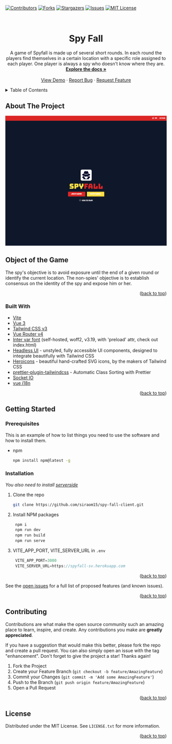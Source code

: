 <div id="top"></div>
<!--
*** Thanks for checking out the spy-fall-client. If you have a suggestion
*** that would make this better, please fork the repo and create a pull request
*** or simply open an issue with the tag "enhancement".
*** Don't forget to give the project a star!
*** Thanks again! Now go create something AMAZING! :D
-->



<!-- PROJECT SHIELDS -->
<!--
*** I'm using markdown "reference style" links for readability.
*** Reference links are enclosed in brackets [ ] instead of parentheses ( ).
*** See the bottom of this document for the declaration of the reference variables
*** for contributors-url, forks-url, etc. This is an optional, concise syntax you may use.
*** https://www.markdownguide.org/basic-syntax/#reference-style-links
-->
[![Contributors][contributors-shield]][contributors-url]
[![Forks][forks-shield]][forks-url]
[![Stargazers][stars-shield]][stars-url]
[![Issues][issues-shield]][issues-url]
[![MIT License][license-shield]][license-url]



<!-- PROJECT LOGO -->
<br />
<div align="center">
  <h1 align="center">Spy Fall</h1>

  <p align="center">
    A game of Spyfall is made up of several short rounds. In each round the players find themselves in a certain location with a specific role assigned to each player. One player is always a spy who doesn't know where they are.
    <br />
    <a href="https://github.com/siraom15/spy-fall-client"><strong>Explore the docs »</strong></a>
    <br />
    <br />
    <a href="https://spy-fall.netlify.app/#/">View Demo</a>
    ·
    <a href="https://github.com/siraom15/spy-fall-client/issues">Report Bug</a>
    ·
    <a href="https://github.com/siraom15/spy-fall-client/issues">Request Feature</a>
  </p>
</div>



<!-- TABLE OF CONTENTS -->
<details>
  <summary>Table of Contents</summary>
  <ol>
    <li>
      <a href="#about-the-project">About The Project</a>
      <ul>
        <li><a href="#built-with">Built With</a></li>
      </ul>
    </li>
    <li>
      <a href="#getting-started">Getting Started</a>
      <ul>
        <li><a href="#prerequisites">Prerequisites</a></li>
        <li><a href="#installation">Installation</a></li>
      </ul>
    </li>
    <li><a href="#usage">Usage</a></li>
    <li><a href="#contributing">Contributing</a></li>
    <li><a href="#license">License</a></li>
  </ol>
</details>



<!-- ABOUT THE PROJECT -->
## About The Project

[![Product Name Screen Shot][product-screenshot]](https://spy-fall.netlify.app/#/)

## Object of the Game
The spy's objective is to avoid exposure until the end of a given round or identify the current location. The non-spies' objective is to establish consensus on the identity of the spy and expose him or her.

<p align="right">(<a href="#top">back to top</a>)</p>



### Built With

* [Vite](https://vitejs.dev/guide/)
* [Vue 3](https://vuejs.org/guide/introduction.html)
* [Tailwind CSS v3](https://tailwindcss.com/docs/configuration)
* [Vue Router v4](https://github.com/vuejs/router)
* [Inter var font](https://github.com/rsms/inter) (self-hosted, woff2, v3.19, with 'preload' attr, check out index.html)
* [Headless UI](https://headlessui.dev/vue/menu) - unstyled, fully accessible UI components, designed to integrate beautifully with Tailwind CSS
* [Heroicons](https://github.com/tailwindlabs/heroicons#vue) - beautiful hand-crafted SVG icons,
by the makers of Tailwind CSS
* [prettier-plugin-tailwindcss](https://tailwindcss.com/blog/automatic-class-sorting-with-prettier) - Automatic Class Sorting with Prettier
* [Socket IO](https://socket.io/)
* [vue i18n](https://kazupon.github.io/vue-i18n/)

<p align="right">(<a href="#top">back to top</a>)</p>



<!-- GETTING STARTED -->
## Getting Started

### Prerequisites

This is an example of how to list things you need to use the software and how to install them.
* npm
  ```sh
  npm install npm@latest -g
  ```

### Installation

_You also need to install [serverside](https://github.com/siraom15/spy-fall-server)_

1. Clone the repo
   ```sh
   git clone https://github.com/siraom15/spy-fall-client.git
   ```
2. Install NPM packages
   ```sh
    npm i
    npm run dev
    npm run build
    npm run serve
   ```
3. VITE_APP_PORT, VITE_SERVER_URL in `.env`
   ```js
    VITE_APP_PORT=3000
    VITE_SERVER_URL=https://spyfall-sv.herokuapp.com
   ```

<p align="right">(<a href="#top">back to top</a>)</p>

See the [open issues](https://github.com/siraom15/spy-fall-client/issues) for a full list of proposed features (and known issues).

<p align="right">(<a href="#top">back to top</a>)</p>



<!-- CONTRIBUTING -->
## Contributing

Contributions are what make the open source community such an amazing place to learn, inspire, and create. Any contributions you make are **greatly appreciated**.

If you have a suggestion that would make this better, please fork the repo and create a pull request. You can also simply open an issue with the tag "enhancement".
Don't forget to give the project a star! Thanks again!

1. Fork the Project
2. Create your Feature Branch (`git checkout -b feature/AmazingFeature`)
3. Commit your Changes (`git commit -m 'Add some AmazingFeature'`)
4. Push to the Branch (`git push origin feature/AmazingFeature`)
5. Open a Pull Request

<p align="right">(<a href="#top">back to top</a>)</p>



<!-- LICENSE -->
## License

Distributed under the MIT License. See `LICENSE.txt` for more information.

<p align="right">(<a href="#top">back to top</a>)</p>

<!-- MARKDOWN LINKS & IMAGES -->
<!-- https://www.markdownguide.org/basic-syntax/#reference-style-links -->
[contributors-shield]: https://img.shields.io/github/contributors/siraom15/spy-fall-client.svg?style=for-the-badge
[contributors-url]: https://github.com/siraom15/spy-fall-client/graphs/contributors
[forks-shield]: https://img.shields.io/github/forks/siraom15/spy-fall-client.svg?style=for-the-badge
[forks-url]: https://github.com/siraom15/spy-fall-client/network/members
[stars-shield]: https://img.shields.io/github/stars/siraom15/spy-fall-client.svg?style=for-the-badge
[stars-url]: https://github.com/siraom15/spy-fall-client/stargazers
[issues-shield]: https://img.shields.io/github/issues/siraom15/spy-fall-client.svg?style=for-the-badge
[issues-url]: https://github.com/siraom15/spy-fall-client/issues
[license-shield]: https://img.shields.io/github/license/siraom15/spy-fall-client.svg?style=for-the-badge
[license-url]: https://github.com/siraom15/spy-fall-client/blob/master/LICENSE.txt
[linkedin-shield]: https://img.shields.io/badge/-LinkedIn-black.svg?style=for-the-badge&logo=linkedin&colorB=555
[product-screenshot]: ./img/screenshot.png